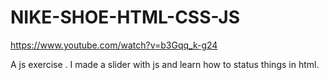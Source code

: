 # NIKE-SHOE-HTML-CSS-JS

https://www.youtube.com/watch?v=b3Gqq_k-g24


A js exercise . 
I made a slider with js and learn how to status things in html.
